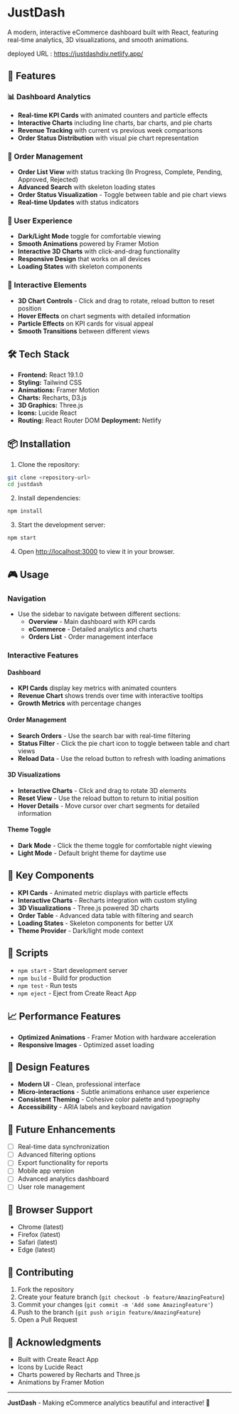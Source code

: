 # JustDash

A modern, interactive eCommerce dashboard built with React, featuring real-time analytics, 3D visualizations, and smooth animations.

deployed URL :
https://justdashdiv.netlify.app/

## 🚀 Features

### 📊 Dashboard Analytics
- **Real-time KPI Cards** with animated counters and particle effects
- **Interactive Charts** including line charts, bar charts, and pie charts
- **Revenue Tracking** with current vs previous week comparisons
- **Order Status Distribution** with visual pie chart representation

### 🎯 Order Management
- **Order List View** with status tracking (In Progress, Complete, Pending, Approved, Rejected)
- **Advanced Search** with skeleton loading states
- **Order Status Visualization** - Toggle between table and pie chart views
- **Real-time Updates** with status indicators

### 🎨 User Experience
- **Dark/Light Mode** toggle for comfortable viewing
- **Smooth Animations** powered by Framer Motion
- **Interactive 3D Charts** with click-and-drag functionality
- **Responsive Design** that works on all devices
- **Loading States** with skeleton components

### 🔧 Interactive Elements
- **3D Chart Controls** - Click and drag to rotate, reload button to reset position
- **Hover Effects** on chart segments with detailed information
- **Particle Effects** on KPI cards for visual appeal
- **Smooth Transitions** between different views

## 🛠️ Tech Stack

- **Frontend:** React 19.1.0
- **Styling:** Tailwind CSS
- **Animations:** Framer Motion
- **Charts:** Recharts, D3.js
- **3D Graphics:** Three.js
- **Icons:** Lucide React
- **Routing:** React Router DOM
  **Deployment:** Netlify


## 📦 Installation

1. Clone the repository:
```bash
git clone <repository-url>
cd justdash
```

2. Install dependencies:
```bash
npm install
```

3. Start the development server:
```bash
npm start
```

4. Open [http://localhost:3000](http://localhost:3000) to view it in your browser.

## 🎮 Usage

### Navigation
- Use the sidebar to navigate between different sections:
  - **Overview** - Main dashboard with KPI cards
  - **eCommerce** - Detailed analytics and charts
  - **Orders List** - Order management interface

### Interactive Features

#### Dashboard
- **KPI Cards** display key metrics with animated counters
- **Revenue Chart** shows trends over time with interactive tooltips
- **Growth Metrics** with percentage changes

#### Order Management
- **Search Orders** - Use the search bar with real-time filtering
- **Status Filter** - Click the pie chart icon to toggle between table and chart views
- **Reload Data** - Use the reload button to refresh with loading animations

#### 3D Visualizations
- **Interactive Charts** - Click and drag to rotate 3D elements
- **Reset View** - Use the reload button to return to initial position
- **Hover Details** - Move cursor over chart segments for detailed information

#### Theme Toggle
- **Dark Mode** - Click the theme toggle for comfortable night viewing
- **Light Mode** - Default bright theme for daytime use



## 🎯 Key Components

- **KPI Cards** - Animated metric displays with particle effects
- **Interactive Charts** - Recharts integration with custom styling
- **3D Visualizations** - Three.js powered 3D charts
- **Order Table** - Advanced data table with filtering and search
- **Loading States** - Skeleton components for better UX
- **Theme Provider** - Dark/light mode context

## 🚀 Scripts

- `npm start` - Start development server
- `npm build` - Build for production
- `npm test` - Run tests
- `npm eject` - Eject from Create React App

## 📈 Performance Features

- **Optimized Animations** - Framer Motion with hardware acceleration
- **Responsive Images** - Optimized asset loading

## 🎨 Design Features

- **Modern UI** - Clean, professional interface
- **Micro-interactions** - Subtle animations enhance user experience
- **Consistent Theming** - Cohesive color palette and typography
- **Accessibility** - ARIA labels and keyboard navigation

## 🔮 Future Enhancements

- [ ] Real-time data synchronization
- [ ] Advanced filtering options
- [ ] Export functionality for reports
- [ ] Mobile app version
- [ ] Advanced analytics dashboard
- [ ] User role management

## 📱 Browser Support

- Chrome (latest)
- Firefox (latest)
- Safari (latest)
- Edge (latest)

## 🤝 Contributing

1. Fork the repository
2. Create your feature branch (`git checkout -b feature/AmazingFeature`)
3. Commit your changes (`git commit -m 'Add some AmazingFeature'`)
4. Push to the branch (`git push origin feature/AmazingFeature`)
5. Open a Pull Request



## 🎉 Acknowledgments

- Built with Create React App
- Icons by Lucide React
- Charts powered by Recharts and Three.js
- Animations by Framer Motion

---

**JustDash** - Making eCommerce analytics beautiful and interactive! 🚀
